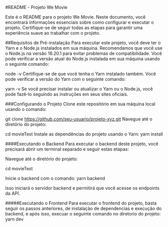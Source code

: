 #README - Projeto We Movie

Este é o README para o projeto We Movie. Neste documento, você encontrará informações essenciais sobre como configurar e executar o projeto. Certifique-se de seguir todas as etapas para garantir uma experiência suave ao trabalhar com o projeto.

##Requisitos de Pré-instalação
Para executar este projeto, você deve ter o Yarn e o Node.js instalados em sua máquina. Recomendamos que você use o Node.js na versão 16.20.1 para evitar problemas de compatibilidade. Você pode verificar a versão atual do Node.js instalada em sua máquina usando o seguinte comando:

node -v
Certifique-se de que você tenha o Yarn instalado também. Você pode verificar a versão do Yarn com o seguinte comando:

yarn -v
Se você precisar instalar ou atualizar o Yarn ou o Node.js, você pode fazê-lo seguindo as instruções em seus sites oficiais.

###Configurando o Projeto
Clone este repositório em sua máquina local usando o comando:

git clone https://github.com/seu-usuario/projeto-xyz.git
Navegue até o diretório do projeto:

cd movieTest
Instale as dependências do projeto usando o Yarn: yarn install

####Executando o Backend
Para executar o backend deste projeto, você precisará abrir um terminal separado e seguir estas etapas:

Navegue até o diretório do projeto:

cd movieTest

Inicie o backend com o comando: yarn backend

Isso iniciará o servidor backend e permitirá que você acesse os endpoints da API.

#####Executando o Frontend
Para executar o frontend do projeto, basta seguir os passos anteriores, de instalação de dependencias e execução do backend, e após isso, execuar o seguinte comando no diretorio do projeto: yarn dev

